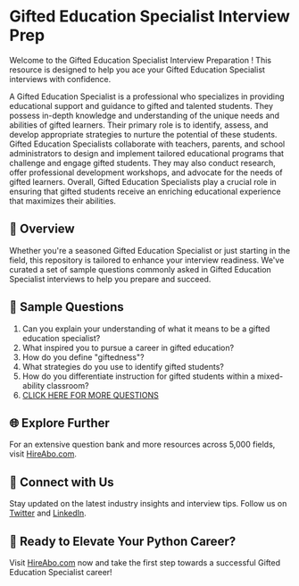 # Gifted Education Specialist Interview Prep

Welcome to the Gifted Education Specialist Interview Preparation ! This resource is designed to help you ace your Gifted Education Specialist interviews with confidence.

A Gifted Education Specialist is a professional who specializes in providing educational support and guidance to gifted and talented students. They possess in-depth knowledge and understanding of the unique needs and abilities of gifted learners. Their primary role is to identify, assess, and develop appropriate strategies to nurture the potential of these students. Gifted Education Specialists collaborate with teachers, parents, and school administrators to design and implement tailored educational programs that challenge and engage gifted students. They may also conduct research, offer professional development workshops, and advocate for the needs of gifted learners. Overall, Gifted Education Specialists play a crucial role in ensuring that gifted students receive an enriching educational experience that maximizes their abilities.

## 🚀 Overview

Whether you're a seasoned Gifted Education Specialist or just starting in the field, this repository is tailored to enhance your interview readiness. We've curated a set of sample questions commonly asked in Gifted Education Specialist interviews to help you prepare and succeed.

## 📝 Sample Questions

1. Can you explain your understanding of what it means to be a gifted education specialist?
2. What inspired you to pursue a career in gifted education?
3. How do you define "giftedness"?
4. What strategies do you use to identify gifted students?
5. How do you differentiate instruction for gifted students within a mixed-ability classroom?
6. [CLICK HERE FOR MORE QUESTIONS](https://hireabo.com/job/4_0_42/Gifted%20Education%20Specialist)

## 🌐 Explore Further

For an extensive question bank and more resources across 5,000 fields, visit [HireAbo.com](https://www.hireabo.com).

## 📱 Connect with Us

Stay updated on the latest industry insights and interview tips. Follow us on [Twitter](https://twitter.com/hireabo) and [LinkedIn](https://www.linkedin.com/in/hire-abo-3609972a8/).

## 🚀 Ready to Elevate Your Python Career?

Visit [HireAbo.com](https://www.hireabo.com) now and take the first step towards a successful Gifted Education Specialist career!